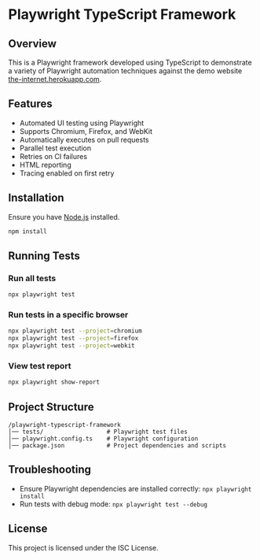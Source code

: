 # Playwright TypeScript Framework

## Overview
This is a Playwright framework developed using TypeScript to demonstrate a variety of Playwright automation techniques against the demo website [the-internet.herokuapp.com](https://the-internet.herokuapp.com/upload).

## Features
- Automated UI testing using Playwright
- Supports Chromium, Firefox, and WebKit
- Automatically executes on pull requests
- Parallel test execution
- Retries on CI failures
- HTML reporting
- Tracing enabled on first retry

## Installation

Ensure you have [Node.js](https://nodejs.org/) installed.

```sh
npm install
```

## Running Tests

### Run all tests
```sh
npx playwright test
```

### Run tests in a specific browser
```sh
npx playwright test --project=chromium
npx playwright test --project=firefox
npx playwright test --project=webkit
```

### View test report
```sh
npx playwright show-report
```

## Project Structure
```
/playwright-typescript-framework
│── tests/                  # Playwright test files
│── playwright.config.ts    # Playwright configuration
│── package.json            # Project dependencies and scripts
```
## Troubleshooting
- Ensure Playwright dependencies are installed correctly: `npx playwright install`
- Run tests with debug mode: `npx playwright test --debug`

## License
This project is licensed under the ISC License.
